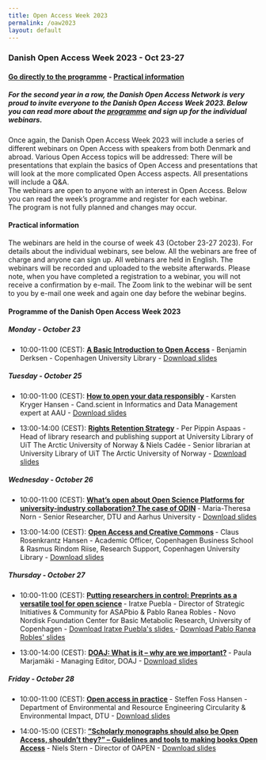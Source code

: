 ```yaml
---
title: Open Access Week 2023
permalink: /oaw2023
layout: default
---
```


### Danish Open Access Week 2023 - Oct 23-27

#### [Go directly to the programme](#programme-of-the-danish-open-access-week-2023) - [Practical information](#practical-information)

##### For the second year in a row, the Danish Open Access Network is very proud to invite everyone to the Danish Open Access Week 2023. Below you can read more about the [programme](#programme-of-the-danish-open-access-week-2023) and sign up for the individual webinars.

Once again, the Danish Open Access Week 2023 will include a series of different webinars on Open Access with speakers from both Denmark and abroad. Various Open Access topics will be addressed: There will be presentations that explain the basics of Open Access and presentations that will look at the more complicated Open Access aspects. All presentations will include a Q&A.</br>
The webinars are open to anyone with an interest in Open Access. Below you can read the week’s programme and register for each webinar.</br>
The program is not fully planned and changes may occur.

#### Practical information
The webinars are held in the course of week 43 (October 23-27 2023). For details about the individual webinars, see below. All the webinars are free of charge and anyone can sign up. All webinars are held in English. The webinars will be recorded and uploaded to the website afterwards.
Please note, when you have completed a registration to a webinar, you will not receive a confirmation by e-mail. The Zoom link to the webinar will be sent to you by e-mail one week and again one day before the webinar begins.
 
#### Programme of the Danish Open Access Week 2023

##### Monday - October 23
- 10:00-11:00 (CEST): <b>[A Basic Introduction to Open Access](https://openaccess.dk/oaw2022/monday01) </b> - Benjamin Derksen - Copenhagen University Library - <a href="https://kub.kb.dk/ld.php?content_id=34449224" target="_blank"> Download slides </a>

##### Tuesday - October 25
- 10:00-11:00 (CEST): <b>[How to open your data responsibly](https://openaccess.dk/oaw2022/thuesday01) </b> - Karsten Kryger Hansen - Cand.scient in Informatics and Data Management expert at AAU - <a href="https://sid.erda.dk/share_redirect/AZA2CYe385" target="_blank"> Download slides </a>

- 13:00-14:00 (CEST): <b>[Rights Retention Strategy](https://openaccess.dk/oaw2022/thuesday02) </b> - Per Pippin Aspaas - Head of library research and publishing support at University Library of UiT The Arctic University of Norway & Niels Cadée - Senior librarian at University Library of UiT The Arctic University of Norway - <a href="https://sid.erda.dk/share_redirect/ChLmxHaOMY" target="_blank"> Download slides </a>

##### Wednesday - October 26
- 10:00-11:00 (CEST): <b>[What’s open about Open Science Platforms for university-industry collaboration? The case of ODIN](https://openaccess.dk/oaw2022/wednesday01) </b> - Maria-Theresa Norn - Senior Researcher, DTU and Aarhus University - <a href="https://sid.erda.dk/share_redirect/HfzGMjkbmk" target="_blank"> Download slides </a>

- 13:00-14:00 (CEST): <b>[Open Access and Creative Commons](https://openaccess.dk/oaw2022/wednesday02) </b> - Claus Rosenkrantz Hansen - Academic Officer, Copenhagen Business School & Rasmus Rindom Riise, Research Support, Copenhagen University Library - <a href="https://sid.erda.dk/share_redirect/d7tobc6ImR" target="_blank"> Download slides </a>

##### Thursday - October 27
- 10:00-11:00 (CEST): <b>[Putting researchers in control: Preprints as a versatile tool for open science](https://openaccess.dk/oaw2022/thursday01) </b> - Iratxe Puebla - Director of Strategic Initiatives & Community for ASAPbio & Pablo Ranea Robles - Novo Nordisk Foundation Center for Basic Metabolic Research, University of Copenhagen - <a href="https://docs.google.com/presentation/d/14D29dlgAgO-p0oF-GVAGyY69n-Eel8ucaHgsV59VvWE/edit#slide=id.p" target="_blank"> Download Iratxe Puebla's slides </a> - <a href="https://docs.google.com/presentation/d/1Pyzr1qaXpoxD1fshkbdxlMyjfE3V2olm8A_-_654ZWY/edit#slide=id.g172459baf9e_0_0" target="_blank"> Download Pablo Ranea Robles' slides </a>

- 13:00-14:00 (CEST): <b>[DOAJ: What is it – why are we important?](https://openaccess.dk/oaw2022/thursday02) </b> - Paula Marjamäki - Managing Editor, DOAJ - <a href="https://sid.erda.dk/share_redirect/EOpjAn8y8Y" target="_blank"> Download slides </a>

##### Friday - October 28
- 10:00-11:00 (CEST): <b>[Open access in practice](https://openaccess.dk/oaw2022/friday01) </b> - Steffen Foss Hansen - Department of Environmental and Resource Engineering Circularity & Environmental Impact, DTU - <a href="https://sid.erda.dk/share_redirect/buiaEf5Flv" target="_blank"> Download slides </a>

- 14:00-15:00 (CEST): <b>[”Scholarly monographs should also be Open Access, shouldn’t they?” – Guidelines and tools to making books Open Access](https://openaccess.dk/oaw2022/friday02) </b> - Niels Stern - Director of OAPEN - <a href="https://sid.erda.dk/share_redirect/d3g8aOanbN" target="_blank"> Download slides </a>
